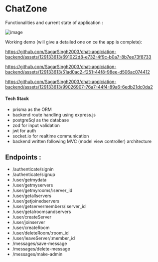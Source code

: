<h1>ChatZone</h1>
Functionalities and current state of application :

![image](https://github.com/SagarSingh2003/chat-applciation-backend/assets/129133613/35756abd-cf61-4b51-bd62-9d5cc63994dc)

Working demo (will give a detailed one on
ce the app is complete): 




https://github.com/SagarSingh2003/chat-applciation-backend/assets/129133613/691022d8-e732-4f9c-b0a7-8b7ee73f8733


https://github.com/SagarSingh2003/chat-applciation-backend/assets/129133613/51ad0ac2-f251-44f8-98ee-d506ac074412



https://github.com/SagarSingh2003/chat-applciation-backend/assets/129133613/99026907-76a7-44f4-89a6-6edb21dc0da2


#### Tech Stack
- prisma as the ORM
- backend route handling using express.js
- postgreSql as the database
- zod for input validation
- jwt for auth
- socket.io for realtime communication
- backend written following MVC (model view controller) architecture
  

## Endpoints : 

- /authenticate/signin
- /authenticate/signup
- /user/getmydata
- /user/getmyservers
- /user/getmyrooms/:server_id
- /user/getallservers
- /user/getjoinedservers
- /user/getservermembers/:server_id
- /user/getalroomsandservers
- /user/createServer
- /user/joinserver
- /user/createRoom
- /user/deleteRoom/:room_id
- /user/leaveServer/:member_id  
- /messages/save-message
- /messages/delete-message
- /messages/make-admin
